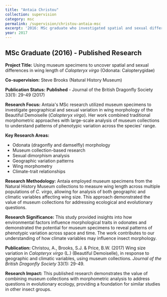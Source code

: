 ```yaml
---
title: "Antaia Christou"
collection: supervision
category: msc
permalink: /supervision/christou-antaia-msc
excerpt: '2016: MSc graduate who investigated spatial and sexual differences in wing morphology of Calopteryx virgo using museum specimens.'
year: 2017
---
```


## MSc Graduate (2016) - Published Research

**Project Title:** Using museum specimens to uncover spatial and sexual differences in wing length of *Calopteryx virgo* (Odonata: Calopterygidae)

**Co-supervision:** Steve Brooks (Natural History Museum)

**Publication Status:** **Published** - Journal of the British Dragonfly Society 33(1): 29-49 (2017)

**Research Focus:**
Antaia's MSc research utilized museum specimens to investigate geographical and sexual variation in wing morphology of the Beautiful Demoiselle (*Calopteryx virgo*). Her work combined traditional morphometric approaches with large-scale analysis of museum collections to understand patterns of phenotypic variation across the species' range.

**Key Research Areas:**
- Odonata (dragonfly and damselfly) morphology
- Museum collection-based research
- Sexual dimorphism analysis
- Geographic variation patterns
- Wing morphometry
- Climate-trait relationships

**Research Methodology:**
Antaia employed museum specimens from the Natural History Museum collections to measure wing length across multiple populations of *C. virgo*, allowing for analysis of both geographic and climatic variables affecting wing size. This approach demonstrated the value of museum collections for addressing ecological and evolutionary questions.

**Research Significance:**
This study provided insights into how environmental factors influence morphological traits in odonates and demonstrated the potential for museum specimens to reveal patterns of phenotypic variation across space and time. The work contributes to our understanding of how climate variables may influence insect morphology.

**Publication:**
Christou, A., Brooks, S.J. & Price, B.W. (2017) Wing size variation in *Calopteryx virgo* (L.) (Beautiful Demoiselle), in response to geographic and climatic variables, using museum collections. *Journal of the British Dragonfly Society* 33(1): 29-49.

**Research Impact:**
This published research demonstrates the value of combining museum collections with morphometric analysis to address questions in evolutionary ecology, providing a foundation for similar studies in other insect groups.
